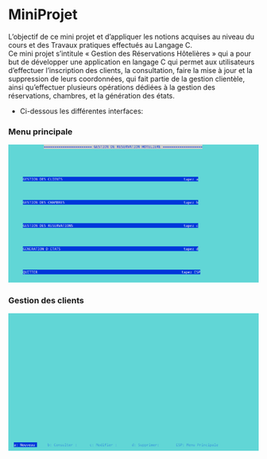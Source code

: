 # MiniProjet

L’objectif de ce mini projet et d’appliquer les notions acquises au niveau du
cours et des Travaux pratiques effectués au Langage C.</br>
Ce mini projet s’intitule « Gestion des Réservations Hôtelières » qui a pour but
de développer une application en langage C qui permet aux utilisateurs
d’effectuer l’inscription des clients, la consultation, faire la mise à jour et la
suppression de leurs coordonnées, qui fait partie de la gestion clientèle, ainsi
qu’effectuer plusieurs opérations dédiées à la gestion des réservations,
chambres, et la génération des états.</br>

* Ci-dessous les différentes interfaces:


### Menu principale

![](menu.png)

### Gestion des clients

![](client.png)

### 
